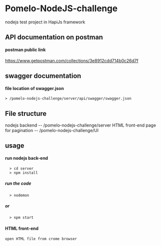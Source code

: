 # Pomelo-NodeJS-challenge
nodejs test project in HapiJs framework

## API documentation on postman
#### postman public link 

https://www.getpostman.com/collections/3e8912cdd714b0c26d7f

## swagger documentation
 
 #### file location of swagger.json

    > /pomelo-nodejs-challenge/server/api/swagger/swagger.json


## File structure 
 
 nodejs backend 
    -- /pomelo-nodejs-challenge/server
 HTML front-end page for pagination
    -- /pomelo-nodejs-challenge/UI

## usage
#### run nodejs back-end 

      > cd server
      > npm install
  #####  run the code
      > nodemon
  ##### or
      > npm start

#### HTML front-end

    open HTML file from crome browser 
